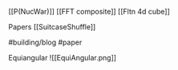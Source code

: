 [[P(NucWar)]]
[[FFT composite]]
[[Fltn 4d cube]]

Papers
[[SuitcaseShuffle]]

#building/blog #paper 

Equiangular
![[EquiAngular.png]]